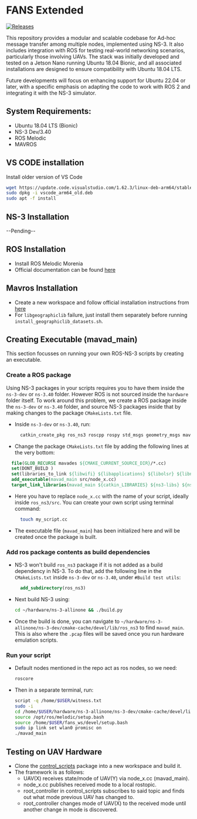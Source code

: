 # FANS Extended
[![Releases](https://img.shields.io/badge/release-v1.1-blue
)](https://github.com/Flying-Ad-Hoc-Networks/Extended-UDP/releases)

This repository provides a modular and scalable codebase for Ad-hoc message transfer among multiple nodes, implemented using NS-3. It also includes integration with ROS for testing real-world networking scenarios, particularly those involving UAVs. The stack was initially developed and tested on a Jetson Nano running Ubuntu 18.04 Bionic, and all associated installations are designed to ensure compatibility with Ubuntu 18.04 LTS.

Future developments will focus on enhancing support for Ubuntu 22.04 or later, with a specific emphasis on adapting the code to work with ROS 2 and integrating it with the NS-3 simulator.

## System Requirements:
* Ubuntu 18.04 LTS (Bionic)
* NS-3 Dev/3.40
* ROS Melodic
* MAVROS

## VS CODE installation
Install older version of VS Code
```bash
wget https://update.code.visualstudio.com/1.62.3/linux-deb-arm64/stable -O vscode_arm64_old.deb
sudo dpkg -i vscode_arm64_old.deb
sudo apt -f install
```

## NS-3 Installation
--Pending--

## ROS Installation
* Install ROS Melodic Morenia
* Official documentation can be found [here](https://wiki.ros.org/melodic/Installation/Ubuntu)

## Mavros Installation
* Create a new workspace and follow official installation instructions from [here](https://github.com/mavlink/mavros/blob/master/mavros/README.md#installation)
* For `libgeographiclib` failure, just install them separately before running `install_geographiclib_datasets.sh`.

## Creating Executable (mavad_main)
This section focusses on running your own ROS-NS-3 scripts by creating an executable.

### Create a ROS package 
Using NS-3 packages in your scripts requires you to have them inside the `ns-3-dev` or `ns-3.40` folder. However ROS is not sourced inside the `hardware` folder itself. To work around this problem, we create a ROS package inside the `ns-3-dev` or `ns-3.40` folder, and source NS-3 packages inside that by making changes to the package `CMakeLists.txt` file.
* Inside  `ns-3-dev` or `ns-3.40`, run:
  ```bash
    catkin_create_pkg ros_ns3 roscpp rospy std_msgs geometry_msgs mavros_msgs
  ```
*  Change the package `CMakeLists.txt` file by adding the following lines at the very bottom:
  ```cmake
    file(GLOB_RECURSE mavades ${CMAKE_CURRENT_SOURCE_DIR}/*.cc)
    set(DONT_BUILD )
    set(libraries_to_link ${libwifi} ${libapplications} ${libolsr} ${libnetanim} ${libinternet} ${libflow-monitor} ${libcore} ${libmobility} ${libconfig-store} ${libstats} ${libcsma} ${libbridge})
    add_executable(mavad_main src/node_x.cc)
    target_link_libraries(mavad_main ${catkin_LIBRARIES} ${ns3-libs} ${ns3-contrib-libs})
  ```
* Here you have to replace `node_x.cc` with the name of your script, ideally inside `ros_ns3/src`. You can create your own script using terminal command:
  ```bash
    touch my_script.cc
  ```
* The executable file (`mavad_main`) has been initialized here and will be created once the package is built.

### Add ros package contents as build dependencies
* NS-3 won't build `ros_ns3` package if it is not added as a build dependency in NS-3. To do that, add the following line in the `CMakeLists.txt` inside `ns-3-dev` or `ns-3.40`, under `#Build test utils`:
  ```cmake
    add_subdirectory(ros_ns3)
  ```
* Next build NS-3 using:
  ```bash
  cd ~/hardware/ns-3-allinone && ./build.py
  ```
* Once the build is done, you can navigate to `~/hardware/ns-3-allinone/ns-3-dev/cmake-cache/devel/lib/ros_ns3` to find `mavad_main`. This is also where the `.pcap` files will be saved once you run hardware emulation scripts.

### Run your script
* Default nodes mentioned in the repo act as ros nodes, so we need:
  ```bash
  roscore
  ```

* Then in a separate terminal, run:
  ```bash
  script -q /home/$USER/witness.txt
  sudo -i
  cd /home/$USER/hardware/ns-3-allinone/ns-3-dev/cmake-cache/devel/lib/test
  source /opt/ros/melodic/setup.bash
  source /home/$USER/fans_ws/devel/setup.bash
  sudo ip link set wlan0 promisc on
  ./mavad_main
  ```

## Testing on UAV Hardware
* Clone the [control_scripts](https://github.com/Flying-Ad-Hoc-Networks/control_scripts) package into a new workspace and build it.
* The framework is as follows:
  * UAV(X) receives state/mode of UAV(Y) via node_x.cc (mavad_main).
  * node_x.cc publishes received mode to a local rostopic.
  * root_controller in control_scripts subscribes to said topic and finds out what mode previous UAV has changed to.
  * root_controller changes mode of UAV(X) to the received mode until another change in mode is discovered.






